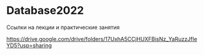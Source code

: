 # Database2022
Ссылки на лекции и практические занятия

https://drive.google.com/drive/folders/17UxhA5CCjHUXFBisNz_YaRuzzJfIeYD5?usp=sharing
